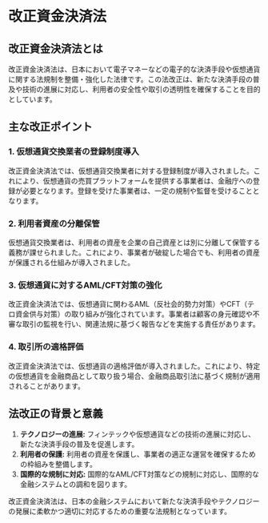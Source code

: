 # 改正資金決済法
## 改正資金決済法とは

改正資金決済法は、日本において電子マネーなどの電子的な決済手段や仮想通貨に関する法規制を整備・強化した法律です。この法改正は、新たな決済手段の普及や技術の進展に対応し、利用者の安全性や取引の透明性を確保することを目的としています。

## 主な改正ポイント

### 1. 仮想通貨交換業者の登録制度導入

改正資金決済法では、仮想通貨交換業者に対する登録制度が導入されました。これにより、仮想通貨の売買プラットフォームを提供する事業者は、金融庁への登録が必要となります。登録を受けた事業者は、一定の規制や監督を受けることとなります。

### 2. 利用者資産の分離保管

仮想通貨交換業者は、利用者の資産を企業の自己資産とは別に分離して保管する義務が課せられました。これにより、事業者が破綻した場合でも、利用者の資産が保護される仕組みが導入されました。

### 3. 仮想通貨に対するAML/CFT対策の強化

改正資金決済法では、仮想通貨に関わるAML（反社会的勢力対策）やCFT（テロ資金供与対策）の取り組みが強化されています。事業者は顧客の身元確認や不審な取引の監視を行い、関連法規に基づく報告などを実施する責任があります。

### 4. 取引所の適格評価

改正資金決済法では、仮想通貨の適格評価が導入されました。これにより、特定の仮想通貨を金融商品として取り扱う場合、金融商品取引法に基づく規制が適用されることがあります。

## 法改正の背景と意義

1. **テクノロジーの進展:** フィンテックや仮想通貨などの技術の進展に対応し、新たな決済手段の普及を促進します。
2. **利用者の保護:** 利用者の資産を保護し、事業者の適正な運営を確保するための枠組みを整備します。
3. **国際的な規制に対応:** 国際的なAML/CFT対策などの規制に対応し、国際的な金融システムとの調和を図ります。

改正資金決済法は、日本の金融システムにおいて新たな決済手段やテクノロジーの発展に柔軟かつ適切に対応するための重要な法規制となっています。

